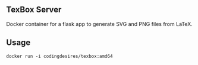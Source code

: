 ## TexBox Server

Docker container for a flask app to generate SVG and PNG files from LaTeX.

## Usage

    docker run -i codingdesires/texbox:amd64

